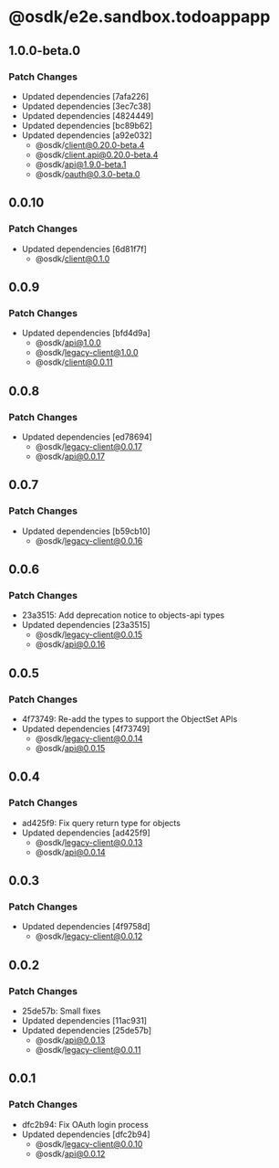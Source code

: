 # @osdk/e2e.sandbox.todoappapp

## 1.0.0-beta.0

### Patch Changes

- Updated dependencies [7afa226]
- Updated dependencies [3ec7c38]
- Updated dependencies [4824449]
- Updated dependencies [bc89b62]
- Updated dependencies [a92e032]
  - @osdk/client@0.20.0-beta.4
  - @osdk/client.api@0.20.0-beta.4
  - @osdk/api@1.9.0-beta.1
  - @osdk/oauth@0.3.0-beta.0

## 0.0.10

### Patch Changes

- Updated dependencies [6d81f7f]
  - @osdk/client@0.1.0

## 0.0.9

### Patch Changes

- Updated dependencies [bfd4d9a]
  - @osdk/api@1.0.0
  - @osdk/legacy-client@1.0.0
  - @osdk/client@0.0.11

## 0.0.8

### Patch Changes

- Updated dependencies [ed78694]
  - @osdk/legacy-client@0.0.17
  - @osdk/api@0.0.17

## 0.0.7

### Patch Changes

- Updated dependencies [b59cb10]
  - @osdk/legacy-client@0.0.16

## 0.0.6

### Patch Changes

- 23a3515: Add deprecation notice to objects-api types
- Updated dependencies [23a3515]
  - @osdk/legacy-client@0.0.15
  - @osdk/api@0.0.16

## 0.0.5

### Patch Changes

- 4f73749: Re-add the types to support the ObjectSet APIs
- Updated dependencies [4f73749]
  - @osdk/legacy-client@0.0.14
  - @osdk/api@0.0.15

## 0.0.4

### Patch Changes

- ad425f9: Fix query return type for objects
- Updated dependencies [ad425f9]
  - @osdk/legacy-client@0.0.13
  - @osdk/api@0.0.14

## 0.0.3

### Patch Changes

- Updated dependencies [4f9758d]
  - @osdk/legacy-client@0.0.12

## 0.0.2

### Patch Changes

- 25de57b: Small fixes
- Updated dependencies [11ac931]
- Updated dependencies [25de57b]
  - @osdk/api@0.0.13
  - @osdk/legacy-client@0.0.11

## 0.0.1

### Patch Changes

- dfc2b94: Fix OAuth login process
- Updated dependencies [dfc2b94]
  - @osdk/legacy-client@0.0.10
  - @osdk/api@0.0.12
